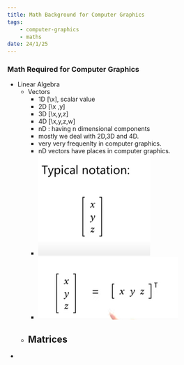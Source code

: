 ```yaml
---
title: Math Background for Computer Graphics
tags:
    - computer-graphics
    - maths 
date: 24/1/25
---
```


### Math Required for Computer Graphics 

- Linear Algebra 
    - Vectors
        - 1D [\x], scalar value
        - 2D [\x ,y]
        - 3D [\x,y,z]
        - 4D [\x,y,z,w]
        - nD : having n dimensional components 
        - mostly we deal with 2D,3D and 4D.
        - very very frequenlty in computer graphics.
        - nD vectors have places in computer graphics. 
        - ![Typical Notation](cs-fundamentals/CG/cs4600/image.png)
        - ![Transposed Version](cs-fundamentals/CG/cs4600/image-1.png)
    - Matrices 
        - 
- 